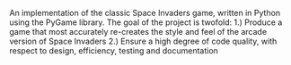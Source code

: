 An implementation of the classic Space Invaders game, written in Python using the PyGame library. The goal of the project is twofold:
1.) Produce a game that most accurately re-creates the style and feel of the arcade version of Space Invaders
2.) Ensure a high degree of code quality, with respect to design, efficiency, testing and documentation
